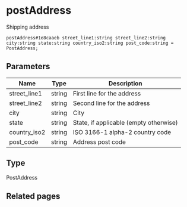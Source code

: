 # postAddress
Shipping address

```
postAddress#1e8caaeb street_line1:string street_line2:string city:string state:string country_iso2:string post_code:string = PostAddress;
```

## Parameters
| Name | Type | Description |
| ---- | :----: | ----------- |
| street_line1 | string | First line for the address |
| street_line2 | string | Second line for the address |
| city | string | City |
| state | string | State, if applicable (empty otherwise) |
| country_iso2 | string | ISO 3166-1 alpha-2 country code |
| post_code | string | Address post code |


## Type
PostAddress

## Related pages
